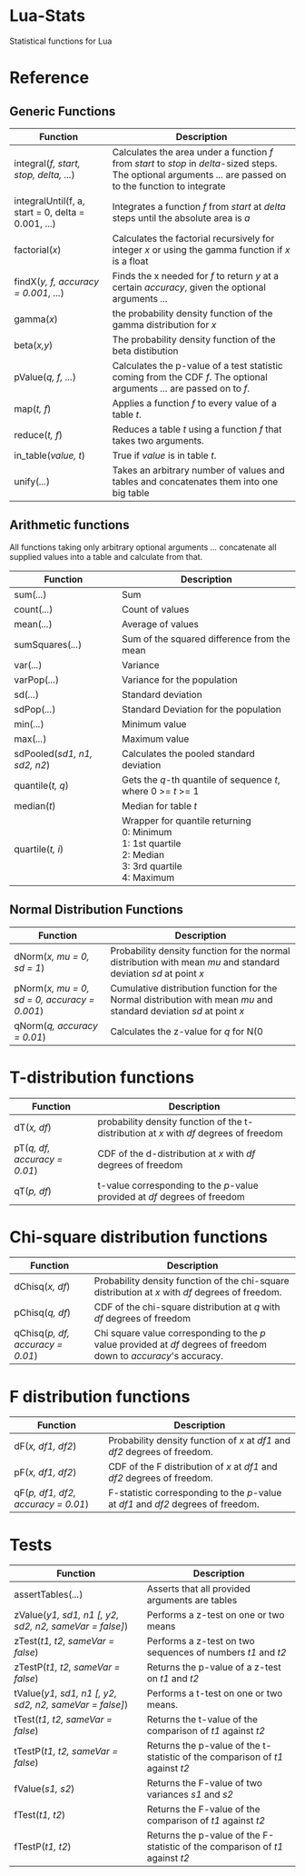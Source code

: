 # Lua-Stats
Statistical functions for Lua
# Reference
## Generic Functions
Function|Description
---|---
integral(*f, start, stop, delta, ...*)|Calculates the area under a function *f* from *start* to *stop* in *delta*-sized steps. The optional arguments *...* are passed on to the function to integrate
integralUntil(f, a, start = 0, delta = 0.001, ...)|Integrates a function *f* from *start* at *delta* steps until the absolute area is *a*
factorial(*x*)|Calculates the factorial recursively for integer *x* or using the gamma function if *x* is a float
findX(*y, f, accuracy = 0.001, ...*)|Finds the x needed for *f* to return *y* at a certain *accuracy*, given the optional arguments *...*
gamma(*x*)|the probability density function of the gamma distribution for *x*
beta(*x,y*)|The probability density function of the beta distibution
pValue(*q, f, ...*)| Calculates the p-value of a test statistic coming from the CDF *f*. The optional arguments *...* are passed on to *f*.
map(*t, f*)|Applies a function *f* to every value of a table *t*.
reduce(*t, f*)|Reduces a table *t* using a function *f* that takes two arguments.
in_table(*value, t*)|True if *value* is in table *t*.
unify(*...*)|Takes an arbitrary number of values and tables and concatenates them into one big table

## Arithmetic functions
All functions taking only arbitrary optional arguments *...* concatenate all supplied values into a table and calculate from that.  

Function|Description
---|---
sum(*...*)|Sum
count(*...*)|Count of values
mean(*...*)|Average of values
sumSquares(*...*)|Sum of the squared difference from the mean
var(*...*)|Variance
varPop(*...*)|Variance for the population
sd(*...*)|Standard deviation
sdPop(*...*)|Standard Deviation for the population
min(*...*)|Minimum value
max(*...*)|Maximum value
sdPooled(*sd1, n1, sd2, n2*)|Calculates the pooled standard deviation
quantile(*t, q*)|Gets the *q*-th quantile of sequence *t*, where 0 >= *t* >= 1
median(*t*)|Median for table *t*
quartile(*t, i*)|Wrapper for quantile returning<br>0: Minimum<br>1: 1st quartile<br>2: Median<br>3: 3rd quartile<br>4: Maximum

## Normal Distribution Functions
Function|Description
---|---
dNorm(*x, mu = 0, sd = 1*)|Probability density function for the normal distribution with mean *mu* and standard deviation *sd* at point *x*
pNorm(*x, mu = 0, sd = 0, accuracy = 0.001*)|Cumulative distribution function for the Normal distribution with mean *mu* and standard deviation *sd* at point *x*
qNorm(*q, accuracy = 0.01*)| Calculates the z-value for *q* for N(0|1)

# T-distribution functions
Function|Description
---|---
dT(*x, df*)|probability density function of the t-distribution at *x* with *df* degrees of freedom
pT(*q, df, accuracy = 0.01*)|CDF of the d-distribution at *x* with *df* degrees of freedom
qT(*p, df*)|t-value corresponding to the *p*-value provided at *df* degrees of freedom

# Chi-square distribution functions
Function|Description
---|---
dChisq(*x, df*)|Probability density function of the chi-square distribution at *x* with *df* degrees of freedom.
pChisq(*q, df*)|CDF of the chi-square distribution at *q* with *df* degrees of freedom
qChisq(*p, df, accuracy = 0.01*)|Chi square value corresponding to the *p* value provided at *df* degrees of freedom down to *accuracy*'s accuracy.

# F distribution functions
Function|Description
---|---
dF(*x, df1, df2*)|Probability density function of *x* at *df1* and *df2* degrees of freedom.
pF(*x, df1, df2*)|CDF of the F distribution of *x* at *df1* and *df2* degrees of freedom.
qF(*p, df1, df2, accuracy = 0.01*)|F-statistic corresponding to the *p*-value at *df1* and *df2* degrees of freedom.

# Tests
Function|Description
---|---
assertTables(*...*)|Asserts that all provided arguments are tables
zValue(*y1, sd1, n1 [, y2, sd2, n2, sameVar = false]*)|Performs a z-test on one or two means
zTest(*t1, t2, sameVar = false*)|Performs a z-test on two sequences of numbers *t1* and *t2*
zTestP(*t1, t2, sameVar = false*)|Returns the p-value of a z-test on *t1* and *t2*
tValue(*y1, sd1, n1 [, y2, sd2, n2, sameVar = false]*)|Performs a t-test on one or two means.
tTest(*t1, t2, sameVar = false*)|Returns the t-value of the comparison of *t1* against *t2*
tTestP(*t1, t2, sameVar = false*)|Returns the p-value of the t-statistic of the comparison of *t1* against *t2*
fValue(*s1, s2*)|Returns the F-value of two variances *s1* and *s2*
fTest(*t1, t2*)|Returns the F-value of the comparison of *t1* against *t2*
fTestP(*t1, t2*)|Returns the p-value of the F-statistic of the comparison of *t1* against *t2*
